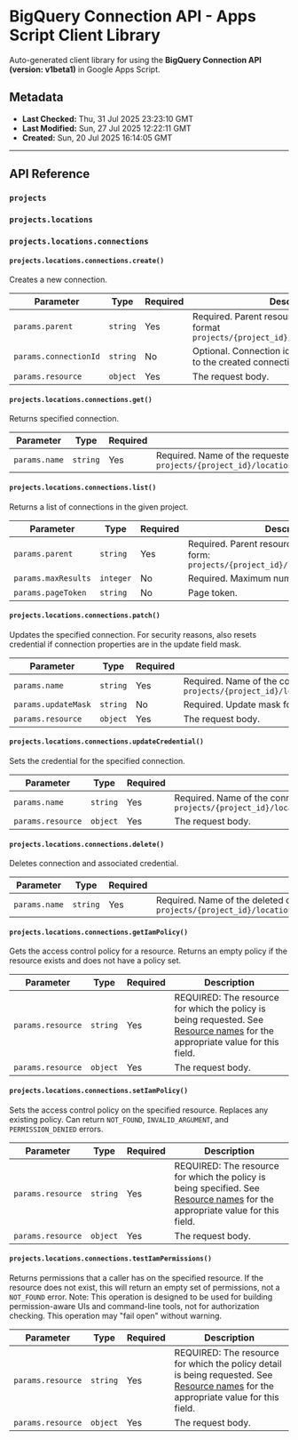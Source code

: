 # BigQuery Connection API - Apps Script Client Library

Auto-generated client library for using the **BigQuery Connection API (version: v1beta1)** in Google Apps Script.

## Metadata

- **Last Checked:** Thu, 31 Jul 2025 23:23:10 GMT
- **Last Modified:** Sun, 27 Jul 2025 12:22:11 GMT
- **Created:** Sun, 20 Jul 2025 16:14:05 GMT



---

## API Reference

### `projects`

### `projects.locations`

### `projects.locations.connections`

#### `projects.locations.connections.create()`

Creates a new connection.

| Parameter | Type | Required | Description |
|---|---|---|---|
| `params.parent` | `string` | Yes | Required. Parent resource name. Must be in the format `projects/{project_id}/locations/{location_id}` |
| `params.connectionId` | `string` | No | Optional. Connection id that should be assigned to the created connection. |
| `params.resource` | `object` | Yes | The request body. |

#### `projects.locations.connections.get()`

Returns specified connection.

| Parameter | Type | Required | Description |
|---|---|---|---|
| `params.name` | `string` | Yes | Required. Name of the requested connection, for example: `projects/{project_id}/locations/{location_id}/connections/{connection_id}` |

#### `projects.locations.connections.list()`

Returns a list of connections in the given project.

| Parameter | Type | Required | Description |
|---|---|---|---|
| `params.parent` | `string` | Yes | Required. Parent resource name. Must be in the form: `projects/{project_id}/locations/{location_id}` |
| `params.maxResults` | `integer` | No | Required. Maximum number of results per page. |
| `params.pageToken` | `string` | No | Page token. |

#### `projects.locations.connections.patch()`

Updates the specified connection. For security reasons, also resets credential if connection properties are in the update field mask.

| Parameter | Type | Required | Description |
|---|---|---|---|
| `params.name` | `string` | Yes | Required. Name of the connection to update, for example: `projects/{project_id}/locations/{location_id}/connections/{connection_id}` |
| `params.updateMask` | `string` | No | Required. Update mask for the connection fields to be updated. |
| `params.resource` | `object` | Yes | The request body. |

#### `projects.locations.connections.updateCredential()`

Sets the credential for the specified connection.

| Parameter | Type | Required | Description |
|---|---|---|---|
| `params.name` | `string` | Yes | Required. Name of the connection, for example: `projects/{project_id}/locations/{location_id}/connections/{connection_id}/credential` |
| `params.resource` | `object` | Yes | The request body. |

#### `projects.locations.connections.delete()`

Deletes connection and associated credential.

| Parameter | Type | Required | Description |
|---|---|---|---|
| `params.name` | `string` | Yes | Required. Name of the deleted connection, for example: `projects/{project_id}/locations/{location_id}/connections/{connection_id}` |

#### `projects.locations.connections.getIamPolicy()`

Gets the access control policy for a resource. Returns an empty policy if the resource exists and does not have a policy set.

| Parameter | Type | Required | Description |
|---|---|---|---|
| `params.resource` | `string` | Yes | REQUIRED: The resource for which the policy is being requested. See [Resource names](https://cloud.google.com/apis/design/resource_names) for the appropriate value for this field. |
| `params.resource` | `object` | Yes | The request body. |

#### `projects.locations.connections.setIamPolicy()`

Sets the access control policy on the specified resource. Replaces any existing policy. Can return `NOT_FOUND`, `INVALID_ARGUMENT`, and `PERMISSION_DENIED` errors.

| Parameter | Type | Required | Description |
|---|---|---|---|
| `params.resource` | `string` | Yes | REQUIRED: The resource for which the policy is being specified. See [Resource names](https://cloud.google.com/apis/design/resource_names) for the appropriate value for this field. |
| `params.resource` | `object` | Yes | The request body. |

#### `projects.locations.connections.testIamPermissions()`

Returns permissions that a caller has on the specified resource. If the resource does not exist, this will return an empty set of permissions, not a `NOT_FOUND` error. Note: This operation is designed to be used for building permission-aware UIs and command-line tools, not for authorization checking. This operation may "fail open" without warning.

| Parameter | Type | Required | Description |
|---|---|---|---|
| `params.resource` | `string` | Yes | REQUIRED: The resource for which the policy detail is being requested. See [Resource names](https://cloud.google.com/apis/design/resource_names) for the appropriate value for this field. |
| `params.resource` | `object` | Yes | The request body. |